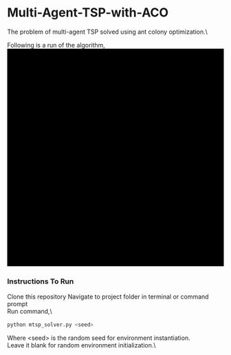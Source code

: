 # Multi-Agent-TSP-with-ACO
The problem of multi-agent TSP solved using ant colony optimization.\

Following is a run of the algorithm,\
![](mtsp_aco_animation.gif)



### Instructions To Run
Clone this repository
Navigate to project folder in terminal or command prompt\
Run command,\
```bash
python mtsp_solver.py <seed>
```
Where \<seed\> is the random seed for environment instantiation.\
Leave it blank for random environment initialization.\
